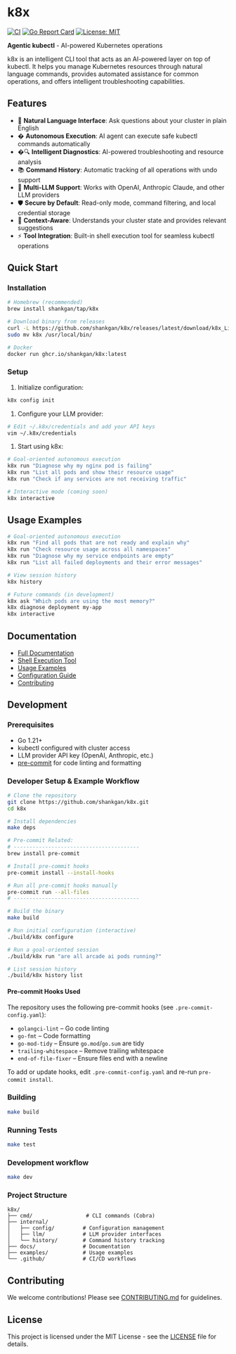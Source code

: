 # k8x

[![CI](https://github.com/shankgan/k8x/workflows/CI/badge.svg)](https://github.com/shankgan/k8x/actions)
[![Go Report Card](https://goreportcard.com/badge/github.com/shankgan/k8x)](https://goreportcard.com/report/github.com/shankgan/k8x)
[![License: MIT](https://img.shields.io/badge/License-MIT-yellow.svg)](https://opensource.org/licenses/MIT)

**Agentic kubectl** - AI-powered Kubernetes operations

k8x is an intelligent CLI tool that acts as an AI-powered layer on top of kubectl. It helps you manage Kubernetes resources through natural language commands, provides automated assistance for common operations, and offers intelligent troubleshooting capabilities.

## Features

- 🤖 **Natural Language Interface**: Ask questions about your cluster in plain English
- � **Autonomous Execution**: AI agent can execute safe kubectl commands automatically
- �🔍 **Intelligent Diagnostics**: AI-powered troubleshooting and resource analysis
- 📚 **Command History**: Automatic tracking of all operations with undo support
- 🔌 **Multi-LLM Support**: Works with OpenAI, Anthropic Claude, and other LLM providers
- 🛡️ **Secure by Default**: Read-only mode, command filtering, and local credential storage
- 🎯 **Context-Aware**: Understands your cluster state and provides relevant suggestions
- ⚡ **Tool Integration**: Built-in shell execution tool for seamless kubectl operations

## Quick Start

### Installation

```bash
# Homebrew (recommended)
brew install shankgan/tap/k8x

# Download binary from releases
curl -L https://github.com/shankgan/k8x/releases/latest/download/k8x_Linux_x86_64.tar.gz | tar xz
sudo mv k8x /usr/local/bin/

# Docker
docker run ghcr.io/shankgan/k8x:latest
```

### Setup

1. Initialize configuration:

```bash
k8x config init
```

1. Configure your LLM provider:

```bash
# Edit ~/.k8x/credentials and add your API keys
vim ~/.k8x/credentials
```

1. Start using k8x:

```bash
# Goal-oriented autonomous execution
k8x run "Diagnose why my nginx pod is failing"
k8x run "List all pods and show their resource usage"
k8x run "Check if any services are not receiving traffic"

# Interactive mode (coming soon)
k8x interactive
```

## Usage Examples

```bash
# Goal-oriented autonomous execution
k8x run "Find all pods that are not ready and explain why"
k8x run "Check resource usage across all namespaces"
k8x run "Diagnose why my service endpoints are empty"
k8x run "List all failed deployments and their error messages"

# View session history
k8x history

# Future commands (in development)
k8x ask "Which pods are using the most memory?"
k8x diagnose deployment my-app
k8x interactive
```

## Documentation

- [Full Documentation](./docs/README.md)
- [Shell Execution Tool](./docs/shell-execution-tool.md)
- [Usage Examples](./examples/basic-usage.md)
- [Configuration Guide](./docs/configuration.md)
- [Contributing](./CONTRIBUTING.md)

## Development

### Prerequisites

- Go 1.21+
- kubectl configured with cluster access
- LLM provider API key (OpenAI, Anthropic, etc.)
- [pre-commit](https://pre-commit.com/) for code linting and formatting

### Developer Setup & Example Workflow

```bash
# Clone the repository
git clone https://github.com/shankgan/k8x.git
cd k8x

# Install dependencies
make deps

# Pre-commit Related:
# ----------------------------------------
brew install pre-commit

# Install pre-commit hooks
pre-commit install --install-hooks

# Run all pre-commit hooks manually
pre-commit run --all-files
# ----------------------------------------

# Build the binary
make build

# Run initial configuration (interactive)
./build/k8x configure

# Run a goal-oriented session
./build/k8x run "are all arcade ai pods running?"

# List session history
./build/k8x history list
```

#### Pre-commit Hooks Used

The repository uses the following pre-commit hooks (see `.pre-commit-config.yaml`):

- `golangci-lint` – Go code linting
- `go-fmt` – Code formatting
- `go-mod-tidy` – Ensure `go.mod`/`go.sum` are tidy
- `trailing-whitespace` – Remove trailing whitespace
- `end-of-file-fixer` – Ensure files end with a newline

To add or update hooks, edit `.pre-commit-config.yaml` and re-run `pre-commit install`.

### Building

```bash
make build
```

### Running Tests

```bash
make test
```

### Development workflow

```bash
make dev
```

### Project Structure

```text
k8x/
├── cmd/                 # CLI commands (Cobra)
├── internal/
│   ├── config/         # Configuration management
│   ├── llm/            # LLM provider interfaces
│   └── history/        # Command history tracking
├── docs/               # Documentation
├── examples/           # Usage examples
└── .github/            # CI/CD workflows
```

## Contributing

We welcome contributions! Please see [CONTRIBUTING.md](./CONTRIBUTING.md) for guidelines.

## License

This project is licensed under the MIT License - see the [LICENSE](LICENSE) file for details.
